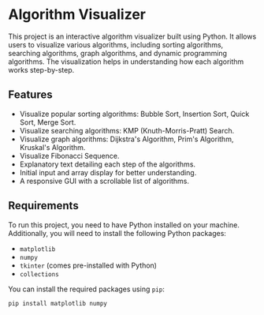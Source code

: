 # Algorithm Visualizer

This project is an interactive algorithm visualizer built using Python. It allows users to visualize various algorithms, including sorting algorithms, searching algorithms, graph algorithms, and dynamic programming algorithms. The visualization helps in understanding how each algorithm works step-by-step.

## Features

- Visualize popular sorting algorithms: Bubble Sort, Insertion Sort, Quick Sort, Merge Sort.
- Visualize searching algorithms: KMP (Knuth-Morris-Pratt) Search.
- Visualize graph algorithms: Dijkstra's Algorithm, Prim's Algorithm, Kruskal's Algorithm.
- Visualize Fibonacci Sequence.
- Explanatory text detailing each step of the algorithms.
- Initial input and array display for better understanding.
- A responsive GUI with a scrollable list of algorithms.

## Requirements

To run this project, you need to have Python installed on your machine. Additionally, you will need to install the following Python packages:

- `matplotlib`
- `numpy`
- `tkinter` (comes pre-installed with Python)
- `collections`

You can install the required packages using `pip`:

```bash
pip install matplotlib numpy
